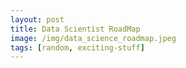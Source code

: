 ```yaml
---
layout: post
title: Data Scientist RoadMap
image: /img/data_science_roadmap.jpeg
tags: [random, exciting-stuff]
---
```

